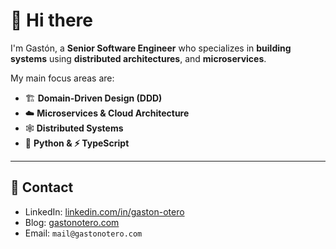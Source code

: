 # 👋 Hi there

I'm Gastón, a **Senior Software Engineer** who specializes in **building systems** using **distributed architectures**, and **microservices**. 

My main focus areas are:

- 🏗️ **Domain-Driven Design (DDD)**
- ☁️ **Microservices & Cloud Architecture**
- 🕸️ **Distributed Systems**
- 🐍 **Python & ⚡ TypeScript**

---

## 📡 Contact

- LinkedIn: [linkedin.com/in/gaston-otero](https://www.linkedin.com/in/gaston-otero/)
- Blog: [gastonotero.com](https://gastonotero.com)
- Email: `mail@gastonotero.com`
